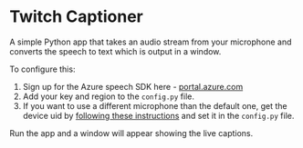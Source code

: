 # Twitch Captioner

A simple Python app that takes an audio stream from your microphone and converts the speech to text which is output in a window.

To configure this:

1. Sign up for the Azure speech SDK here - [portal.azure.com](https://portal.azure.com/?WT.mc_id=academic-0000-jabenn#create/Microsoft.CognitiveServicesSpeechServices)
2. Add your key and region to the `config.py` file.
3. If you want to use a different microphone than the default one, get the device uid by [following these instructions](https://docs.microsoft.com/azure/cognitive-services/speech-service/how-to-select-audio-input-devices/?WT.mc_id=academic-0000-jabenn) and set it in the `config.py` file.

Run the app and a window will appear showing the live captions.
